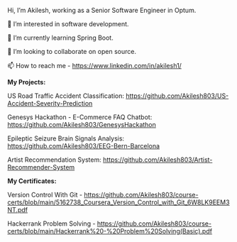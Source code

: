 Hi, I’m Akilesh, working as a Senior Software Engineer in Optum.

👀 I’m interested in software development.

🌱 I’m currently learning Spring Boot.

💞️ I’m looking to collaborate on open source.

📫 How to reach me - https://www.linkedin.com/in/akilesh1/

**My Projects:**

US Road Traffic Accident Classification: https://github.com/Akilesh803/US-Accident-Severity-Prediction

Genesys Hackathon - E-Commerce FAQ Chatbot: https://github.com/Akilesh803/GenesysHackathon

Epileptic Seizure Brain Signals Analysis: https://github.com/Akilesh803/EEG-Bern-Barcelona

Artist Recommendation System: https://github.com/Akilesh803/Artist-Recommender-System

**My Certificates:**

Version Control With Git - https://github.com/Akilesh803/course-certs/blob/main/5162738_Coursera_Version_Control_with_Git_6W8LK9EEM3NT.pdf

Hackerrank Problem Solving - https://github.com/Akilesh803/course-certs/blob/main/Hackerrank%20-%20Problem%20Solving(Basic).pdf
